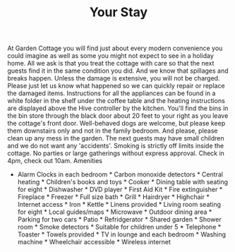 ---
title: Your Stay
layout: full-length
order: 4
body: >
  At Garden Cottage you will find just about every modern convenience you could imagine as well as some you might not expect to see in a holiday home. 
  All we ask is that you treat the cottage with care so that the next guests find it in the same condition you did. And we know that spillages and breaks happen.
  Unless the damage is extensive, you will not be charged. Please just let us know what happened so we can quickly repair or replace the damaged items.

  Instructions for all the appliances can be found in a white folder in the shelf under the coffee table and the heating instructions are displayed above the Hive controller by the kitchen.

  You'll find the bins in the bin store through the black door about 20 feet to your right as you leave the cottage's front door.

  Well-behaved dogs are welcome, but please keep them downstairs only and not in the family bedroom. And please, please clean up any mess in the garden. The next guests may have small children and we do not want any 'accidents'.

  Smoking is strictly off limits inside the cottage.

  No parties or large gatherings without express approval.

  Check in 4pm, check out 10am.

  Amenities

  * Alarm Clocks in each bedroom
  * Carbon monoxide detectors
  * Central heating
  * Children's books and toys
  * Cooker
  * Dining table with seating for eight
  * Dishwasher
  * DVD player
  * First Aid Kit
  * Fire extinguisher
  * Fireplace
  * Freezer
  * Full size bath
  * Grill
  * Hairdryer
  * Highchair
  * Internet access
  * Iron
  * Kettle
  * Linens provided
  * Living room seating for eight
  * Local guides/maps
  * Microwave
  * Outdoor dining area
  * Parking for two cars
  * Patio
  * Refridgerator
  * Shared garden
  * Shower room
  * Smoke detectors
  * Suitable for children under 5
  * Telephone
  * Toaster
  * Towels provided
  * TV in lounge and each bedroom
  * Washing machine
  * Wheelchair accessible
  * Wireless internet
---